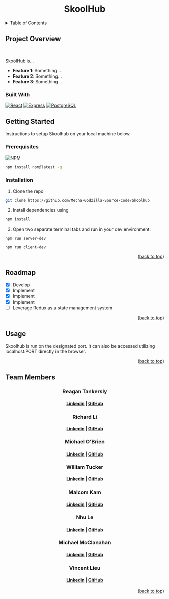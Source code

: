 <a id='readme-top'> </a>

<h1 align="center"> SkoolHub </h1>


<details>
 <summary>Table of Contents</summary>

1. [Project Overview](https://github.com/Mecha-Godzilla-Source-Code/Skoolhub?tab=readme-ov-file#project-overview)
2. [Getting Started](https://github.com/Mecha-Godzilla-Source-Code/Skoolhub?tab=readme-ov-file#getting-started)
   - [Prerequsites](https://github.com/Mecha-Godzilla-Source-Code/Skoolhub?tab=readme-ov-file#prerequisites)
   - [Installation](https://github.com/Mecha-Godzilla-Source-Code/Skoolhub?tab=readme-ov-file#installation)
3. [Roadmap](https://github.com/Mecha-Godzilla-Source-Code/Skoolhub?tab=readme-ov-file#roadmap)
4. [Usage](https://github.com/Mecha-Godzilla-Source-Code/Skoolhub?tab=readme-ov-file#usage)
5. [Team Members](https://github.com/Mecha-Godzilla-Source-Code/Skoolhub?tab=readme-ov-file#team-members)

</details>

## Project Overview

<br />

<p>
SkoolHub is...
</p>
<ul>
<li><b>Feature 1</b>: Something...</li>
<li><b>Feature 2</b>: Something...</li>
<li><b>Feature 3</b>: Something...</li>
</ul>

### Built With

[![React](https://img.shields.io/badge/React-%23000000.svg?style=for-the-badge&logo=react&logoColor)](https://react.dev/)
[![Express](https://img.shields.io/badge/Express-%23000000.svg?style=for-the-badge&logo=Express)](https://expressjs.com/)
[![PostgreSQL](https://img.shields.io/badge/PostgreSQL-336791?style=for-the-badge&logo=postgresql&logoColor=white)](https://www.postgresql.org/)

## Getting Started
<p>
    Instructions to setup Skoolhub on your local machine below.
</p>

### Prerequisites

![NPM](https://img.shields.io/badge/NPM-%23000000.svg?style=for-the-badge&logo=npm&logoColor=white)

```sh
npm install npm@latest -g
```

### Installation

1. Clone the repo
```sh
git clone https://github.com/Mecha-Godzilla-Source-Code/Skoolhub
```

2. Install dependencies using
```sh
npm install
```
3. Open two separate terminal tabs and run in your dev environment:
```
npm run server-dev
```
```
npm run client-dev
```

 <p align="right">(<a href="#readme-top">back to top</a>)</p>

## Roadmap

- [x] Develop
- [x] Implement
- [x] Implement
- [x] Implement
- [ ] Leverage Redux as a state management system

 <p align="right">(<a href="#readme-top">back to top</a>)</p>

## Usage

Skoolhub is run on the designated port. It can also be accessed utilizing localhost:PORT directly in the browser.

 <p align="right">(<a href="#readme-top">back to top</a>)</p>

## Team Members

<h3 align='center'>Reagan Tankersly</h3>
<h4 align='center'>
  <a href="https://www.linkedin.com/in/jrtankersley/">Linkedin</a> |
  <a href="https://github.com/jreagant">GitHub</a>
</h4>

<h3 align='center'>Richard Li</h3>
<h4 align='center'>
  <a href="https://www.linkedin.com/in/richard-li1745/">Linkedin</a> |
  <a href="https://github.com/RichieLi1745">GitHub</a>
</h4>

<h3 align='center'>Michael O'Brien</h3>
<h4 align='center'>
  <a href="https://www.linkedin.com/in/michael-o-brien-63153129a/">Linkedin</a> |
  <a href="https://github.com/mob61887">GitHub</a>
</h4>

<h3 align='center'>William Tucker</h3>
<h4 align='center'>
  <a href="https://linkedin.com/in/william-tucker-9b628462">Linkedin</a> |
  <a href="https://github.com/wtucker29">GitHub</a>
</h4>

<h3 align='center'>Malcom Kam</h3>
<h4 align='center'>
  <a href="https://www.linkedin.com/in/malcolmkam/">Linkedin</a> |
  <a href="https://github.com/MalcolmKam">GitHub</a>
</h4>

<h3 align='center'>Nhu Le</h3>
<h4 align='center'>
  <a href="">Linkedin</a> |
  <a href="">GitHub</a>
</h4>

<h3 align='center'>Michael McClanahan</h3>
<h4 align='center'>
  <a href="">Linkedin</a> |
  <a href="">GitHub</a>
</h4>

<h3 align='center'>Vincent Lieu</h3>
<h4 align='center'>
  <a href="https://www.linkedin.com/in/vincent-lieu-a7583994/">Linkedin</a> |
  <a href="https://github.com/vlieu425">GitHub</a>
</h4>

 <p align="right">(<a href="#readme-top">back to top</a>)</p>
